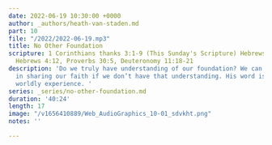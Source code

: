```yaml
---
date: 2022-06-19 10:30:00 +0000
author: _authors/heath-van-staden.md
part: 10
file: "/2022/2022-06-19.mp3"
title: No Other Foundation
scripture: 1 Corinthians thanks 3:1-9 (This Sunday's Scripture) Hebrews 10:24-25,
  Hebrews 4:12, Proverbs 30:5, Deuteronomy 11:18-21
description: 'Do we truly have understanding of our foundation? We can’t be effective
  in sharing our faith if we don’t have that understanding. His word is more than
  worldly experience. '
series: _series/no-other-foundation.md
duration: '40:24'
length: 17
image: "/v1656410889/Web_AudioGraphics_10-01_sdvkht.png"
notes: ''

---
```


